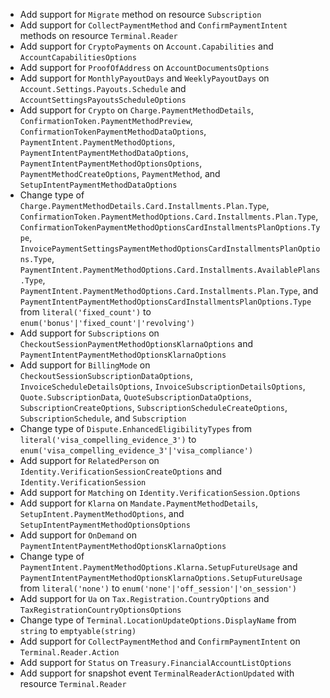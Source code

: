 * Add support for `Migrate` method on resource `Subscription`
* Add support for `CollectPaymentMethod` and `ConfirmPaymentIntent` methods on resource `Terminal.Reader`
* Add support for `CryptoPayments` on `Account.Capabilities` and `AccountCapabilitiesOptions`
* Add support for `ProofOfAddress` on `AccountDocumentsOptions`
* Add support for `MonthlyPayoutDays` and `WeeklyPayoutDays` on `Account.Settings.Payouts.Schedule` and `AccountSettingsPayoutsScheduleOptions`
* Add support for `Crypto` on `Charge.PaymentMethodDetails`, `ConfirmationToken.PaymentMethodPreview`, `ConfirmationTokenPaymentMethodDataOptions`, `PaymentIntent.PaymentMethodOptions`, `PaymentIntentPaymentMethodDataOptions`, `PaymentIntentPaymentMethodOptionsOptions`, `PaymentMethodCreateOptions`, `PaymentMethod`, and `SetupIntentPaymentMethodDataOptions`
* Change type of `Charge.PaymentMethodDetails.Card.Installments.Plan.Type`, `ConfirmationToken.PaymentMethodOptions.Card.Installments.Plan.Type`, `ConfirmationTokenPaymentMethodOptionsCardInstallmentsPlanOptions.Type`, `InvoicePaymentSettingsPaymentMethodOptionsCardInstallmentsPlanOptions.Type`, `PaymentIntent.PaymentMethodOptions.Card.Installments.AvailablePlans.Type`, `PaymentIntent.PaymentMethodOptions.Card.Installments.Plan.Type`, and `PaymentIntentPaymentMethodOptionsCardInstallmentsPlanOptions.Type` from `literal('fixed_count')` to `enum('bonus'|'fixed_count'|'revolving')`
* Add support for `Subscriptions` on `CheckoutSessionPaymentMethodOptionsKlarnaOptions` and `PaymentIntentPaymentMethodOptionsKlarnaOptions`
* Add support for `BillingMode` on `CheckoutSessionSubscriptionDataOptions`, `InvoiceScheduleDetailsOptions`, `InvoiceSubscriptionDetailsOptions`, `Quote.SubscriptionData`, `QuoteSubscriptionDataOptions`, `SubscriptionCreateOptions`, `SubscriptionScheduleCreateOptions`, `SubscriptionSchedule`, and `Subscription`
* Change type of `Dispute.EnhancedEligibilityTypes` from `literal('visa_compelling_evidence_3')` to `enum('visa_compelling_evidence_3'|'visa_compliance')`
* Add support for `RelatedPerson` on `Identity.VerificationSessionCreateOptions` and `Identity.VerificationSession`
* Add support for `Matching` on `Identity.VerificationSession.Options`
* Add support for `Klarna` on `Mandate.PaymentMethodDetails`, `SetupIntent.PaymentMethodOptions`, and `SetupIntentPaymentMethodOptionsOptions`
* Add support for `OnDemand` on `PaymentIntentPaymentMethodOptionsKlarnaOptions`
* Change type of `PaymentIntent.PaymentMethodOptions.Klarna.SetupFutureUsage` and `PaymentIntentPaymentMethodOptionsKlarnaOptions.SetupFutureUsage` from `literal('none')` to `enum('none'|'off_session'|'on_session')`
* Add support for `Ua` on `Tax.Registration.CountryOptions` and `TaxRegistrationCountryOptionsOptions`
* Change type of `Terminal.LocationUpdateOptions.DisplayName` from `string` to `emptyable(string)`
* Add support for `CollectPaymentMethod` and `ConfirmPaymentIntent` on `Terminal.Reader.Action`
* Add support for `Status` on `Treasury.FinancialAccountListOptions`
* Add support for snapshot event `TerminalReaderActionUpdated` with resource `Terminal.Reader`